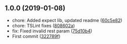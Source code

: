 ## 1.0.0 (2019-01-08)

* chore: Added expect lib, updated readme ([60c5e82](https://github.com/unlight/errorlings/commit/60c5e82))
* chore: TSLint fixes ([808602a](https://github.com/unlight/errorlings/commit/808602a))
* fix: Fixed invalid rest param ([75d10b4](https://github.com/unlight/errorlings/commit/75d10b4))
* First commit ([322789f](https://github.com/unlight/errorlings/commit/322789f))
